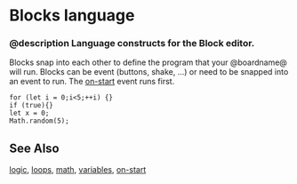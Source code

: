 # Blocks language

### @description Language constructs for the Block editor.

Blocks snap into each other to define the program that your @boardname@ will run.
Blocks can be event (buttons, shake, ...) or need to be snapped into an event to run. 
The [on-start](/blocks/on-start) event runs first.

```namespaces
for (let i = 0;i<5;++i) {}
if (true){}
let x = 0;
Math.random(5);
```

## See Also

[logic](/blocks/logic), [loops](/blocks/loops), [math](/blocks/math), [variables](/blocks/variables), [on-start](/blocks/on-start)